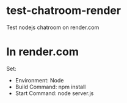 # test-chatroom-render
Test nodejs chatroom on render.com 

<h1>In render.com</h1>
Set:

- Environment: Node
- Build Command: npm install
- Start Command: node server.js
